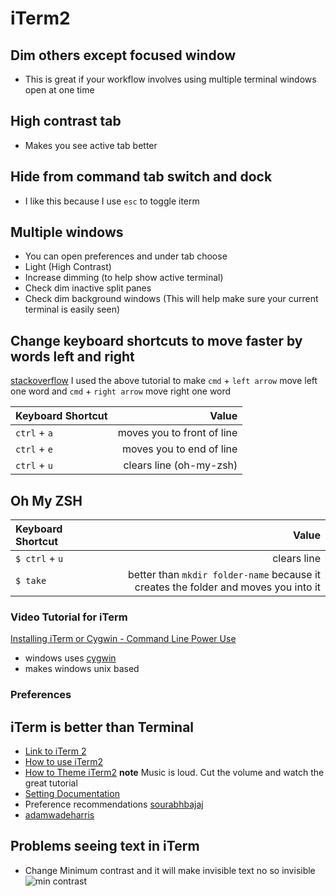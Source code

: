 # iTerm2

## Dim others except focused window
* This is great if your workflow involves using multiple terminal windows open at one time

## High contrast tab
* Makes you see active tab better

## Hide from command tab switch and dock
* I like this because I use `esc` to toggle iterm

## Multiple windows
* You can open preferences and under tab choose
* Light (High Contrast)
* Increase dimming (to help show active terminal)
* Check dim inactive split panes
* Check dim background windows
(This will help make sure your current terminal is easily seen)

## Change keyboard shortcuts to move faster by words left and right
[stackoverflow](http://stackoverflow.com/questions/81272/is-there-any-way-in-the-os-x-terminal-to-move-the-cursor-word-by-word/8250989#8250989)
I used the above tutorial to make `cmd` + `left arrow` move left one word and `cmd` + `right arrow` move right one word

| Keyboard Shortcut      |    Value |
| :-------- | --------:|
| `ctrl` + `a`  | moves you to front of line |
| `ctrl` + `e`     |   moves you to end of line |
| `ctrl` + `u`    |    clears line (oh-my-zsh) |


## Oh My ZSH
| Keyboard Shortcut      |    Value |
| :-------- | --------:|
| `$ ctrl` + `u`    |    clears line
| `$ take` | better than `mkdir folder-name` because it creates the folder and moves you into it | 

### Video Tutorial for iTerm
[Installing iTerm or Cygwin - Command Line Power Use](https://www.youtube.com/watch?v=jnLA6yAZkaY)

* windows uses [cygwin](http:/www.cygwin)
* makes windows unix based

### Preferences

## iTerm is better than Terminal
* [Link to iTerm 2](https://www.iterm2.com/features.html)
* [How to use iTerm2](https://www.youtube.com/watch?v=SoTDXeyz3AE)
* [How to Theme iTerm2](https://www.youtube.com/watch?v=SoTDXeyz3AE)
**note**  Music is loud. Cut the volume and watch the great tutorial
* [Setting Documentation](https://www.iterm2.com/documentation-preferences.html)
* Preference recommendations
[sourabhbajaj](http://sourabhbajaj.com/mac-setup/iTerm/README.html)
* [adamwadeharris](http://www.adamwadeharris.com/my-iterm-2-setup/)

## Problems seeing text in iTerm
* Change Minimum contrast and it will make invisible text no so invisible
![min contrast](https://i.imgur.com/8hZX0Ut.png)



